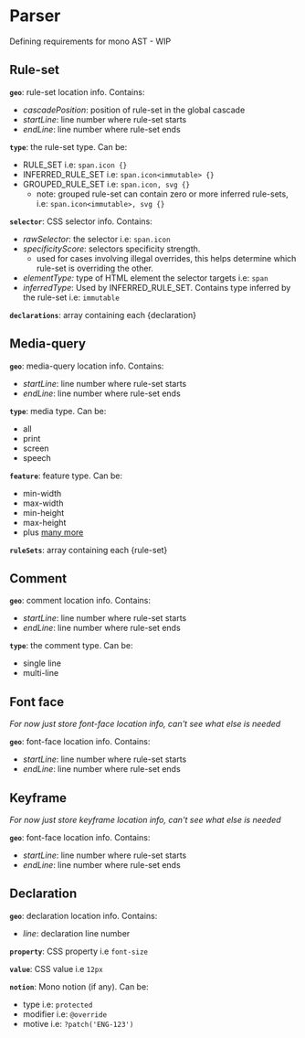 # Parser

Defining requirements for mono AST - WIP

## Rule-set

**`geo`**: rule-set location info. Contains:
- *cascadePosition*: position of rule-set in the global cascade
- *startLine*: line number where rule-set starts
- *endLine*: line number where rule-set ends

**`type`**: the rule-set type. Can be:
- RULE_SET i.e: `span.icon {}`
- INFERRED_RULE_SET i.e: `span.icon<immutable> {}`
- GROUPED_RULE_SET i.e: `span.icon, svg {}`
  - note: grouped rule-set can contain zero or more inferred rule-sets, i.e: `span.icon<immutable>, svg {}`

**`selector`**: CSS selector info. Contains:
- *rawSelector*: the selector i.e: `span.icon`
- *specificityScore*: selectors specificity strength.
  - used for cases involving illegal overrides, this helps determine which rule-set is overriding the other.
- *elementType:* type of HTML element the selector targets i.e: `span`
- *inferredType*: Used by INFERRED_RULE_SET. Contains type inferred by the rule-set i.e: `immutable`

**`declarations`**: array containing each {declaration}

## Media-query

**`geo`**: media-query location info. Contains:
- *startLine*: line number where rule-set starts
- *endLine*: line number where rule-set ends

**`type`**: media type. Can be:
- all
- print
- screen
- speech

**`feature`**: feature type. Can be:
- min-width
- max-width
- min-height
- max-height
- plus [many more](https://developer.mozilla.org/en-US/docs/Web/CSS/@media#Media_features)

**`ruleSets`**: array containing each {rule-set}

## Comment

**`geo`**: comment location info. Contains:
- *startLine*: line number where rule-set starts
- *endLine*: line number where rule-set ends

**`type`**: the comment type. Can be:
- single line
- multi-line

## Font face
*For now just store font-face location info, can't see what else is needed*

**`geo`**: font-face location info. Contains:
- *startLine*: line number where rule-set starts
- *endLine*: line number where rule-set ends

## Keyframe
*For now just store keyframe location info, can't see what else is needed*

**`geo`**: font-face location info. Contains:
- *startLine*: line number where rule-set starts
- *endLine*: line number where rule-set ends

## Declaration

**`geo`**: declaration location info. Contains:
- *line*: declaration line number

**`property`**: CSS property i.e `font-size`

**`value`**: CSS value i.e `12px`

**`notion`**: Mono notion (if any). Can be:
- type i.e: `protected`
- modifier i.e: `@override`
- motive i.e: `?patch('ENG-123')`

